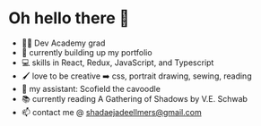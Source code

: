 # Oh hello there 👋

- 👩‍🎓 Dev Academy grad
- 🌱 currently building up my portfolio
- 💻 skills in React, Redux, JavaScript, and Typescript
- 🖌️ love to be creative ➡️ css, portrait drawing, sewing, reading
- 🐶 my assistant: Scofield the cavoodle
- 📚 currently reading A Gathering of Shadows by V.E. Schwab
- 📫 contact me @ shadaejadeellmers@gmail.com 
